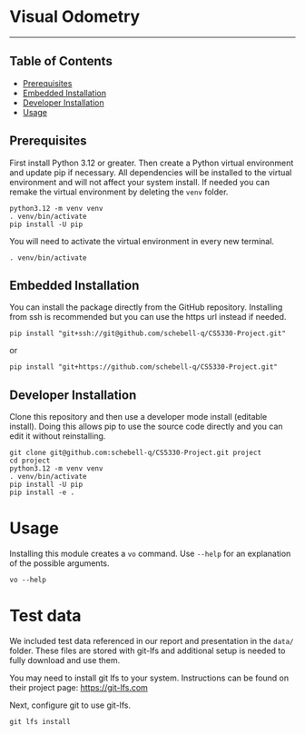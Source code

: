 # Visual Odometry

-----

## Table of Contents

- [Prerequisites](#prerequisites)
- [Embedded Installation](#embedded-installation)
- [Developer Installation](#developer-installation)
- [Usage](#usage)

## Prerequisites

First install Python 3.12 or greater. Then create a Python virtual environment and update pip if necessary. All 
dependencies will be installed to the virtual environment and will not affect your system install. If needed you can 
remake the virtual environment by deleting the `venv` folder.

```console
python3.12 -m venv venv
. venv/bin/activate
pip install -U pip
```

You will need to activate the virtual environment in every new terminal.

```console
. venv/bin/activate
```

## Embedded Installation

You can install the package directly from the GitHub repository. Installing from ssh is recommended but you can use the
https url instead if needed.

```console
pip install "git+ssh://git@github.com/schebell-q/CS5330-Project.git"
```

or

```console
pip install "git+https://github.com/schebell-q/CS5330-Project.git"
```

## Developer Installation

Clone this repository and then use a developer mode install (editable install). Doing this allows pip to use the source
code directly and you can edit it without reinstalling.

```console
git clone git@github.com:schebell-q/CS5330-Project.git project
cd project
python3.12 -m venv venv
. venv/bin/activate
pip install -U pip
pip install -e .
```

# Usage
Installing this module creates a `vo` command. Use `--help` for an explanation of the possible arguments.

```console
vo --help
```

# Test data
We included test data referenced in our report and presentation in the `data/` folder. These files are stored with git-lfs and additional setup is needed to fully download and use them.

You may need to install git lfs to your system. Instructions can be found on their project page: https://git-lfs.com

Next, configure git to use git-lfs.

```console
git lfs install
```

